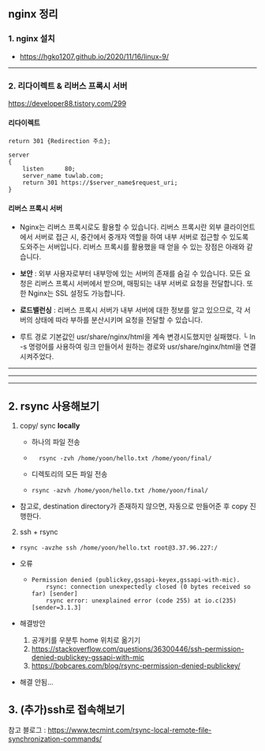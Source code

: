 ## nginx 정리

### 1. nginx 설치

- https://hgko1207.github.io/2020/11/16/linux-9/



---

### 2. 리다이렉트 & 리버스 프록시 서버

https://developer88.tistory.com/299

#### 리다이렉트

```shell
return 301 {Redirection 주소};
```

```shell
server
{
    listen      80;
    server_name tuwlab.com;
    return 301 https://$server_name$request_uri;
}
```





#### 리버스 프록시 서버

-  Nginx는 리버스 프록시로도 활용할 수 있습니다. 리버스 프록시란 외부 클라이언트에서 서버로 접근 시, 중간에서 중개자 역할을 하여 내부 서버로 접근할 수 있도록 도와주는 서버입니다. 리버스 프록시를 활용했을 때 얻을 수 있는 장점은 아래와 같습니다.
  - **보안** : 외부 사용자로부터 내부망에 있는 서버의 존재를 숨길 수 있습니다. 모든 요청은 리버스 프록시 서버에서 받으며, 매핑되는 내부 서버로 요청을 전달합니다. 또한 Nginx는 SSL 설정도 가능합니다.
  - **로드밸런싱** : 리버스 프록시 서버가 내부 서버에 대한 정보를 알고 있으므로, 각 서버의 상태에 따라 부하를 분산시키며 요청을 전달할 수 있습니다.





- 루트 경로 기본값인 usr/share/nginx/html을 계속 변경시도했지만 실패했다.
  └ ln -s 명령어를 사용하여 링크 만들어서 원하는 경로와 usr/share/nginx/html을 연결시켜주었다.



---

---

---

## 2. rsync 사용해보기

1. copy/ sync **locally**

    - 하나의 파일 전송

    - ```shell
        rsync -zvh /home/yoon/hello.txt /home/yoon/final/
        ```
    
    - 디렉토리의 모든 파일 전송
    
    - ```shell
      rsync -azvh /home/yoon/hello.txt /home/yoon/final/
      ```
    

- 참고로, destination directory가 존재하지 않으면, 자동으로 만들어준 후 copy 진행한다.



2. ssh + rsync

- ```shell
  rsync -avzhe ssh /home/yoon/hello.txt root@3.37.96.227:/
  ```

- 오류

  - ```shell
    Permission denied (publickey,gssapi-keyex,gssapi-with-mic).
        rsync: connection unexpectedly closed (0 bytes received so far) [sender]
        rsync error: unexplained error (code 255) at io.c(235) [sender=3.1.3]
    ```

- 해결방안

  1. 공개키를 우분투 home 위치로 옮기기
  2. https://stackoverflow.com/questions/36300446/ssh-permission-denied-publickey-gssapi-with-mic
  3. https://bobcares.com/blog/rsync-permission-denied-publickey/

- 해결 안됨...



## 3. (추가)ssh로 접속해보기







참고 블로그 : https://www.tecmint.com/rsync-local-remote-file-synchronization-commands/
